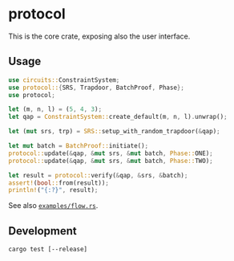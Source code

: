 # protocol

This is the core crate, exposing also the user interface.

## Usage

```rust
use circuits::ConstraintSystem;
use protocol::{SRS, Trapdoor, BatchProof, Phase};
use protocol;

let (m, n, l) = (5, 4, 3);
let qap = ConstraintSystem::create_default(m, n, l).unwrap();

let (mut srs, trp) = SRS::setup_with_random_trapdoor(&qap);

let mut batch = BatchProof::initiate();
protocol::update(&qap, &mut srs, &mut batch, Phase::ONE);
protocol::update(&qap, &mut srs, &mut batch, Phase::TWO);

let result = protocol::verify(&qap, &srs, &batch);
assert!(bool::from(result));
println!("{:?}", result);
```

See also [`examples/flow.rs`](./examples/flow.rs).

## Development

```commandline
cargo test [--release]
```

